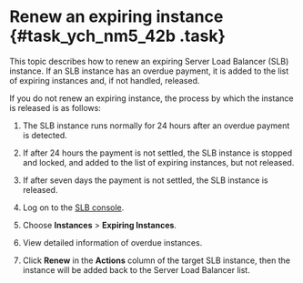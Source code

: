 # Renew an expiring instance {#task_ych_nm5_42b .task}

This topic describes how to renew an expiring Server Load Balancer \(SLB\) instance. If an SLB instance has an overdue payment, it is added to the list of expiring instances and, if not handled, released.

If you do not renew an expiring instance, the process by which the instance is released is as follows:

1.  The SLB instance runs normally for 24 hours after an overdue payment is detected.
2.  If after 24 hours the payment is not settled, the SLB instance is stopped and locked, and added to the list of expiring instances, but not released.
3.  If after seven days the payment is not settled, the SLB instance is released.

1.  Log on to the [SLB console](https://slb.console.aliyun.com/slb/cn-hangzhou). 
2.  Choose **Instances** \> **Expiring Instances**. 
3.  View detailed information of overdue instances. 
4.  Click **Renew** in the **Actions** column of the target SLB instance, then the instance will be added back to the Server Load Balancer list. 

